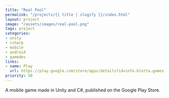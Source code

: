 ```yaml
---
title: "Real Pool"
permalink: "/projects/{{ title | slugify }}/index.html"
layout: project
image: "/assets/images/real-pool.png"
tags: project
categories:
- unity
- csharp
- mobile
- android
- gamedev
links:
- name: Play
  url: https://play.google.com/store/apps/details?id=info.blotta.games.realpool
priority: 50
---
```



A mobile game made in Unity and C#, published on the Google Play Store.